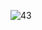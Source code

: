 
![43](https://user-images.githubusercontent.com/64718836/92392653-35bafc80-f13c-11ea-98a6-3797032adb49.PNG)
